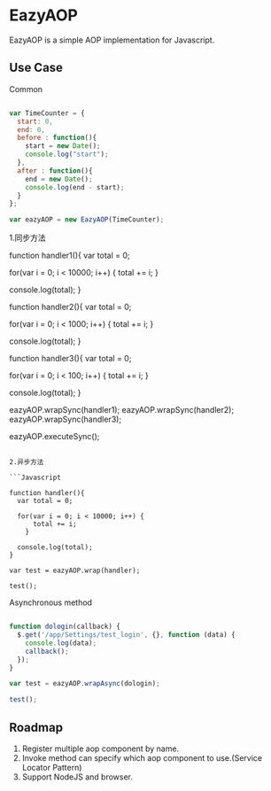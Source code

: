 # EazyAOP

  EazyAOP is a simple AOP implementation for Javascript.
  
## Use Case
Common
```Javascript

var TimeCounter = {
  start: 0,
  end: 0,
  before : function(){
    start = new Date();
    console.log("start");
  },
  after : function(){
    end = new Date();
    console.log(end - start);
  }
};

var eazyAOP = new EazyAOP(TimeCounter);

```

1.同步方法
  
function handler1(){
  var total = 0;

  for(var i = 0; i < 10000; i++) {
      total += i;
    }

  console.log(total);
}

function handler2(){
  var total = 0;

  for(var i = 0; i < 1000; i++) {
      total += i;
    }

  console.log(total);
}

function handler3(){
  var total = 0;

  for(var i = 0; i < 100; i++) {
      total += i;
    }

  console.log(total);
}

eazyAOP.wrapSync(handler1);
eazyAOP.wrapSync(handler2);
eazyAOP.wrapSync(handler3);

eazyAOP.executeSync();

```

2.异步方法

```Javascript

function handler(){
  var total = 0;
				
  for(var i = 0; i < 10000; i++) {
	  total += i;
	}
					
  console.log(total);
}

var test = eazyAOP.wrap(handler);
			
test();

```

Asynchronous method 

```Javascript

function dologin(callback) {
  $.get('/app/Settings/test_login', {}, function (data) {
    console.log(data);
    callback();
  });
}

var test = eazyAOP.wrapAsync(dologin);

test();

```

## Roadmap
1. Register multiple aop component by name.
2. Invoke method can specify which aop component to use.(Service Locator Pattern)  
3. Support NodeJS and browser.
